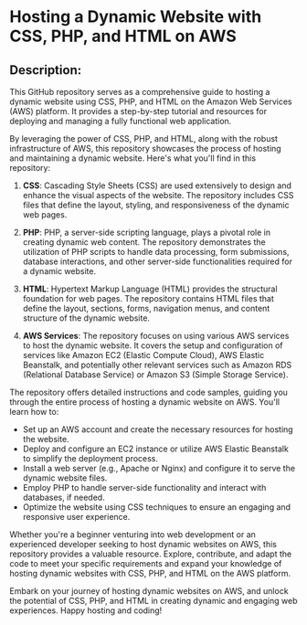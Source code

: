 # Hosting a Dynamic Website with CSS, PHP, and HTML on AWS

## Description:
This GitHub repository serves as a comprehensive guide to hosting a dynamic website using CSS, PHP, and HTML on the Amazon Web Services (AWS) platform. It provides a step-by-step tutorial and resources for deploying and managing a fully functional web application.

By leveraging the power of CSS, PHP, and HTML, along with the robust infrastructure of AWS, this repository showcases the process of hosting and maintaining a dynamic website. Here's what you'll find in this repository:

1. **CSS**: Cascading Style Sheets (CSS) are used extensively to design and enhance the visual aspects of the website. The repository includes CSS files that define the layout, styling, and responsiveness of the dynamic web pages.

2. **PHP**: PHP, a server-side scripting language, plays a pivotal role in creating dynamic web content. The repository demonstrates the utilization of PHP scripts to handle data processing, form submissions, database interactions, and other server-side functionalities required for a dynamic website.

3. **HTML**: Hypertext Markup Language (HTML) provides the structural foundation for web pages. The repository contains HTML files that define the layout, sections, forms, navigation menus, and content structure of the dynamic website.

4. **AWS Services**: The repository focuses on using various AWS services to host the dynamic website. It covers the setup and configuration of services like Amazon EC2 (Elastic Compute Cloud), AWS Elastic Beanstalk, and potentially other relevant services such as Amazon RDS (Relational Database Service) or Amazon S3 (Simple Storage Service).

The repository offers detailed instructions and code samples, guiding you through the entire process of hosting a dynamic website on AWS. You'll learn how to:

- Set up an AWS account and create the necessary resources for hosting the website.
- Deploy and configure an EC2 instance or utilize AWS Elastic Beanstalk to simplify the deployment process.
- Install a web server (e.g., Apache or Nginx) and configure it to serve the dynamic website files.
- Employ PHP to handle server-side functionality and interact with databases, if needed.
- Optimize the website using CSS techniques to ensure an engaging and responsive user experience.

Whether you're a beginner venturing into web development or an experienced developer seeking to host dynamic websites on AWS, this repository provides a valuable resource. Explore, contribute, and adapt the code to meet your specific requirements and expand your knowledge of hosting dynamic websites with CSS, PHP, and HTML on the AWS platform.

Embark on your journey of hosting dynamic websites on AWS, and unlock the potential of CSS, PHP, and HTML in creating dynamic and engaging web experiences. Happy hosting and coding!
